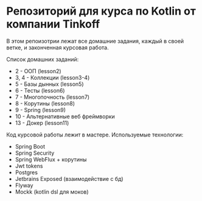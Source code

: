 # Репозиторий для курса по Kotlin от компании Tinkoff

В этом репоизотрии лежат все домашние задания, каждый в своей ветке, и законченная курсовая работа.

Список домашних заданий:
* 2 - ООП (lesson2)
* 3, 4 - Коллекции (lesson3-4)
* 5 - Базы дынных (lesson5)
* 6 - Тесты (lesson6)
* 7 - Многопочность (lesson7)
* 8 - Корутины (lesson8)
* 9 - Spring (lesson9)
* 10 - Альтернативные веб фреймворки
* 13 - Докер (lesson11)

Код курсовой работы лежит в мастере. Используемые технологии:
* Spring Boot
* Spring Security
* Spring WebFlux + корутины
* Jwt tokens
* Postgres 
* Jetbrains Exposed (взаимодействие с бд)
* Flyway
* Mockk (kotlin dsl для моков)
